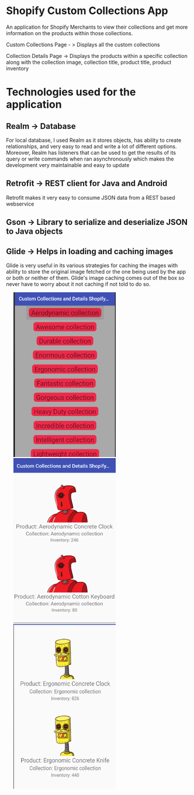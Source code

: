 # Shopify Custom Collections App

An application for Shopify Merchants to view their collections and get more information on the products within those
collections.

Custom Collections Page - > Displays all the custom collections

Collection Details Page -> Displays the products within a specific collection along with the collection image,
                           collection title, product title, product inventory
                            

# Technologies used for the application

## Realm -> Database
   For local database, I used Realm as it stores objects, has ability to create relationships, and very easy to read and write
   a lot of different options. Moreover, Realm has listeners that can be used to get the results of its query or write commands when ran asynchronously which makes the development very maintainable and easy to update

## Retrofit -> REST client for Java and Android
   Retrofit makes it very easy to consume JSON data from a REST based webservice
 
## Gson -> Library to serialize and deserialize JSON to Java objects

## Glide -> Helps in loading and caching images
   Glide is very useful in its various strategies for caching the images with ability to store the original image
   fetched or the one being used by the app or both or neither of them.
   Glide's image caching comes out of the box so never have to worry about it not caching if not told to do so.

<p float="left">
  <img src="https://github.com/VishwaP98/ShopifyCustomCollectionsApp/blob/master/Screen%20Shot%202019-01-21%20at%204.10.36%20AM.png" width="280" height="450" alt="Custom Collections page" hspace="20">

  <img src="https://github.com/VishwaP98/ShopifyCustomCollectionsApp/blob/master/Screen%20Shot%202019-01-21%20at%204.11.06%20AM.png" width="280" height="450" alt="Collection Details page" hspace="20">

  <img src="https://github.com/VishwaP98/ShopifyCustomCollectionsApp/blob/master/Screen%20Shot%202019-01-21%20at%204.11.22%20AM.png" width="280" height="450" alt="Collection Details page" hspace="20">
</p>
